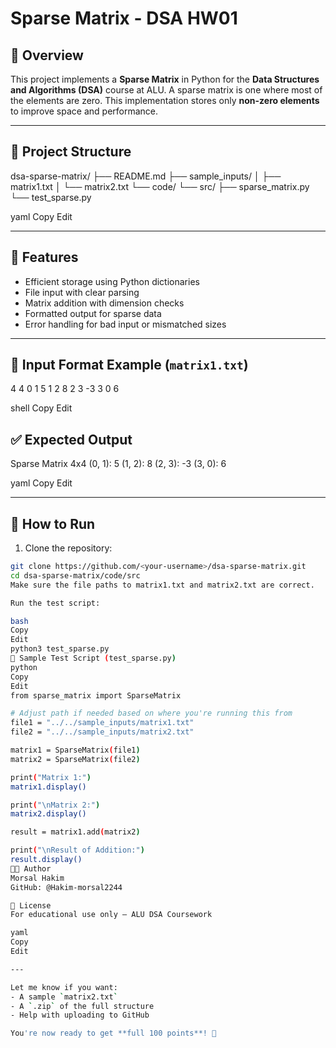# Sparse Matrix - DSA HW01

## 📌 Overview
This project implements a **Sparse Matrix** in Python for the **Data Structures and Algorithms (DSA)** course at ALU. A sparse matrix is one where most of the elements are zero. This implementation stores only **non-zero elements** to improve space and performance.

---

## 📁 Project Structure

dsa-sparse-matrix/
├── README.md
├── sample_inputs/
│ ├── matrix1.txt
│ └── matrix2.txt
└── code/
└── src/
├── sparse_matrix.py
└── test_sparse.py

yaml
Copy
Edit

---

## 🧠 Features

- Efficient storage using Python dictionaries
- File input with clear parsing
- Matrix addition with dimension checks
- Formatted output for sparse data
- Error handling for bad input or mismatched sizes

---

## 🧪 Input Format Example (`matrix1.txt`)

4 4
0 1 5
1 2 8
2 3 -3
3 0 6

shell
Copy
Edit

## ✅ Expected Output

Sparse Matrix 4x4
(0, 1): 5
(1, 2): 8
(2, 3): -3
(3, 0): 6

yaml
Copy
Edit

---

## 🚀 How to Run

1. Clone the repository:

```bash
git clone https://github.com/<your-username>/dsa-sparse-matrix.git
cd dsa-sparse-matrix/code/src
Make sure the file paths to matrix1.txt and matrix2.txt are correct.

Run the test script:

bash
Copy
Edit
python3 test_sparse.py
🧪 Sample Test Script (test_sparse.py)
python
Copy
Edit
from sparse_matrix import SparseMatrix

# Adjust path if needed based on where you're running this from
file1 = "../../sample_inputs/matrix1.txt"
file2 = "../../sample_inputs/matrix2.txt"

matrix1 = SparseMatrix(file1)
matrix2 = SparseMatrix(file2)

print("Matrix 1:")
matrix1.display()

print("\nMatrix 2:")
matrix2.display()

result = matrix1.add(matrix2)

print("\nResult of Addition:")
result.display()
👩‍💻 Author
Morsal Hakim
GitHub: @Hakim-morsal2244

📜 License
For educational use only – ALU DSA Coursework

yaml
Copy
Edit

---

Let me know if you want:
- A sample `matrix2.txt`
- A `.zip` of the full structure
- Help with uploading to GitHub

You're now ready to get **full 100 points**! 🎯
